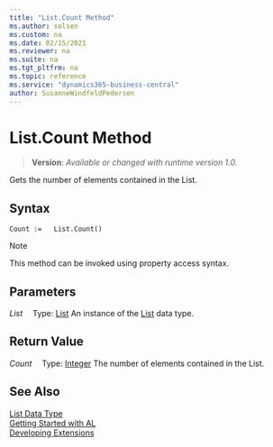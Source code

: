 ```yaml
---
title: "List.Count Method"
ms.author: solsen
ms.custom: na
ms.date: 02/15/2021
ms.reviewer: na
ms.suite: na
ms.tgt_pltfrm: na
ms.topic: reference
ms.service: "dynamics365-business-central"
author: SusanneWindfeldPedersen
---
```

[//]: # (START>DO_NOT_EDIT)
[//]: # (IMPORTANT:Do not edit any of the content between here and the END>DO_NOT_EDIT.)
[//]: # (Any modifications should be made in the .xml files in the ModernDev repo.)
# List.Count Method
> **Version**: _Available or changed with runtime version 1.0._

Gets the number of elements contained in the List.


## Syntax
```
Count :=   List.Count()
```
> [!NOTE]
> This method can be invoked using property access syntax.

## Parameters
*List*
&emsp;Type: [List](list-data-type.md)
An instance of the [List](list-data-type.md) data type.

## Return Value
*Count*
&emsp;Type: [Integer](../integer/integer-data-type.md)
The number of elements contained in the List.


[//]: # (IMPORTANT: END>DO_NOT_EDIT)
## See Also
[List Data Type](list-data-type.md)  
[Getting Started with AL](../../devenv-get-started.md)  
[Developing Extensions](../../devenv-dev-overview.md)